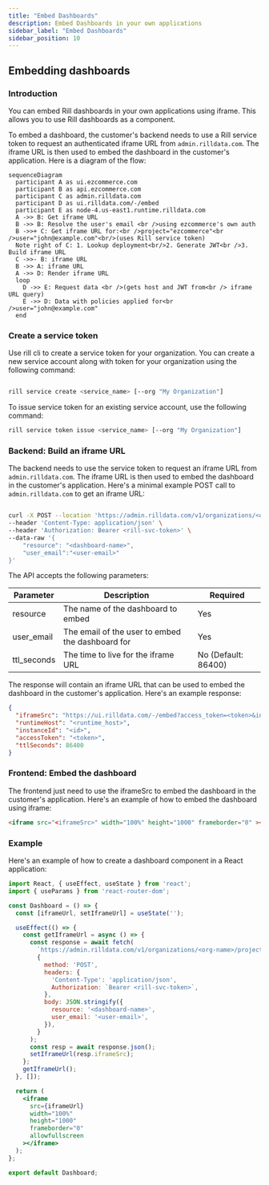 ```yaml
---
title: "Embed Dashboards"
description: Embed Dashboards in your own applications
sidebar_label: "Embed Dashboards"
sidebar_position: 10
---
```


## Embedding dashboards

### Introduction
You can embed Rill dashboards in your own applications using iframe. This allows you to use Rill dashboards as a component.

To embed a dashboard, the customer's backend needs to use a Rill service token to request an authenticated iframe URL from `admin.rilldata.com`. 
The iframe URL is then used to embed the dashboard in the customer's application. Here is a diagram of the flow:

```mermaid
sequenceDiagram
  participant A as ui.ezcommerce.com
  participant B as api.ezcommerce.com
  participant C as admin.rilldata.com
  participant D as ui.rilldata.com/-/embed
  participant E as node-4.us-east1.runtime.rilldata.com
  A ->> B: Get iframe URL
  B ->> B: Resolve the user's email <br />using ezcommerce's own auth
  B ->>+ C: Get iframe URL for:<br />project="ezcommerce"<br />user="john@example.com"<br/>(uses Rill service token)
  Note right of C: 1. Lookup deployment<br/>2. Generate JWT<br />3. Build iframe URL
  C ->>- B: iframe URL
  B ->> A: iframe URL
  A ->> D: Render iframe URL
  loop 
    D ->> E: Request data <br />(gets host and JWT from<br /> iframe URL query)
    E ->> D: Data with policies applied for<br />user="john@example.com"
  end
```

### Create a service token
Use rill cli to create a service token for your organization. You can create a new service account along with token for your organization using the following command:

```bash

rill service create <service_name> [--org "My Organization"]
```

To issue service token for an existing service account, use the following command:

```bash
rill service token issue <service_name> [--org "My Organization"]
```

### Backend: Build an iframe URL
The backend needs to use the service token to request an iframe URL from `admin.rilldata.com`. The iframe URL is then used to embed the dashboard in the customer's application.
Here's a minimal example POST call to `admin.rilldata.com` to get an iframe URL:

```bash

curl -X POST --location 'https://admin.rilldata.com/v1/organizations/<org-name>/projects/<project-name>/iframe' \
--header 'Content-Type: application/json' \
--header 'Authorization: Bearer <rill-svc-token>' \
--data-raw '{
    "resource": "<dashboard-name>",
    "user_email":"<user-email>"
}'
```

The API accepts the following parameters:

| Parameter | Description                                      | Required           |
| --- |--------------------------------------------------|--------------------|
| resource | The name of the dashboard to embed               | Yes                |
| user_email | The email of the user to embed the dashboard for | Yes                |
| ttl_seconds | The time to live for the iframe URL             | No (Default: 86400) |


The response will contain an iframe URL that can be used to embed the dashboard in the customer's application. Here's an example response:

```json
{
  "iframeSrc": "https://ui.rilldata.com/-/embed?access_token=<token>&instance_id=<id>&kind=MetricsView&resource=<dashboard-name>&runtime_host=<runtime_host>&state=&theme=",
  "runtimeHost": "<runtime_host>",
  "instanceId": "<id>",
  "accessToken": "<token>",
  "ttlSeconds": 86400
}
```

### Frontend: Embed the dashboard
The frontend just need to use the iframeSrc to embed the dashboard in the customer's application. Here's an example of how to embed the dashboard using iframe:

```html
<iframe src="<iframeSrc>" width="100%" height="1000" frameborder="0" ></iframe>
```

### Example
Here's an example of how to create a dashboard component in a React application:

```jsx
import React, { useEffect, useState } from 'react';
import { useParams } from 'react-router-dom';

const Dashboard = () => {
  const [iframeUrl, setIframeUrl] = useState('');

  useEffect(() => {
    const getIframeUrl = async () => {
      const response = await fetch(
        `https://admin.rilldata.com/v1/organizations/<org-name>/projects/<project-name>/iframe`,
        {
          method: 'POST',
          headers: {
            'Content-Type': 'application/json',
            Authorization: `Bearer <rill-svc-token>`,
          },
          body: JSON.stringify({
            resource: '<dashboard-name>',
            user_email: '<user-email>',
          }),
        }
      );
      const resp = await response.json();
      setIframeUrl(resp.iframeSrc);
    };
    getIframeUrl();
  }, []);

  return (
    <iframe
      src={iframeUrl}
      width="100%"
      height="1000"
      frameborder="0"
      allowfullscreen
    ></iframe>
  );
};

export default Dashboard;
```
